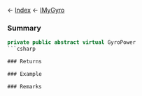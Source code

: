 ← [Index](Api-Index) ← [IMyGyro](Sandbox.ModAPI.Ingame.IMyGyro)

### Summary

```csharp
private public abstract virtual GyroPower
```csharp

### Returns

### Example

### Remarks

